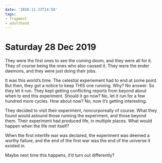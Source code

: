 ```yaml
---
date: '2020-11-23T14:58'
tags:
- fragment
- adulthood
---
```


# Saturday 28 Dec 2019

They were the first ones to see the coming doom, and they were all for
it. They of course being the ones who also caused it. They were the
ender daemons, and they were just doing their jobs.

It was this world’s time. The celestial experiement had to end at some
point. But then, they got a notice to keep THIS one running. Why? No
answer. So they let it run. They kept getting conflicting reports from
beyond about when to end this experiment. Should it go now? No, let it
run for a few hundred more cycles. How about now? No, now it’s getting
interesting.

They decided to visit their experiment, noncorporeally of course. What
they found would astound those running the experiment, and those beyond
them. Their experiment had produced life, in multiple places. What would
happen when the life met itself?

When the first interlife war was declared, the experiment was deemed a
worthy failure, and the end of the first war was the end of the universe
it existed in.

Maybe next time this happens, it’d turn out differently?
